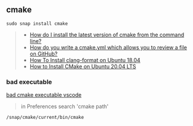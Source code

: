 
## cmake
`sudo snap install cmake`
> - [How do I install the latest version of cmake from the command line?](https://askubuntu.com/questions/355565/how-do-i-install-the-latest-version-of-cmake-from-the-command-line)
> - [How do you write a cmake.yml which allows you to review a file on GitHub?](https://stackoverflow.com/questions/70980759/how-do-you-write-a-cmake-yml-which-allows-you-to-review-a-file-on-github)
> - [How To Install clang-format on Ubuntu 18.04](https://installati.one/ubuntu/18.04/clang-format/)
>- [How to Install CMake on Ubuntu 20.04 LTS](https://vitux.com/how-to-install-cmake-on-ubuntu/)

### bad executable
[bad cmake executable vscode](https://askubuntu.com/questions/1353824/bad-cmake-executable-vscode)
> in Preferences search 'cmake path'
```
/snap/cmake/current/bin/cmake
```